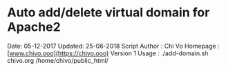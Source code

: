 # Auto add/delete virtual domain for Apache2

Date: 05-12-2017
Updated: 25-06-2018
Script Author : Chi Vo
Homepage : [www.chivo.ooo](https://chivo.ooo)
Version 1
Usage : ./add-domain.sh chivo.org /home/chivo/public_html/
